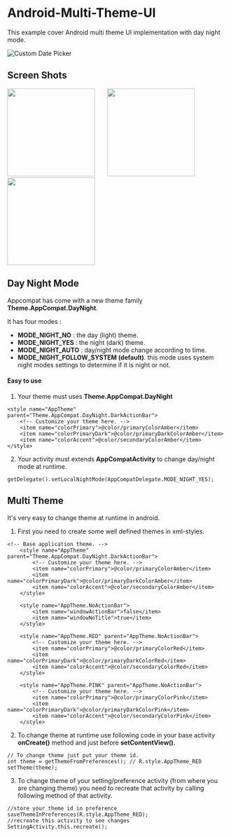 # Android-Multi-Theme-UI
This example cover Android multi theme UI implementation with day night mode.

![Custom Date Picker](https://github.com/pkjvit/UI-MultiTheme/blob/master/gif_multi_theme_240x480.gif)

## Screen Shots

<div>
<img src="https://github.com/pkjvit/Android-Multi-Theme-UI/blob/master/ScreenShots/multi_theme_01.png" width="200">
<img width="20">
<img src="https://github.com/pkjvit/Android-Multi-Theme-UI/blob/master/ScreenShots/multi_theme_02.png" width="200">
<img width="20">
<img src="https://github.com/pkjvit/Android-Multi-Theme-UI/blob/master/ScreenShots/multi_theme_03.png" width="200">
</div>


## Day Night Mode
Appcompat has come with a new theme family **Theme.AppCompat.DayNight**.

It has four modes :
- **MODE_NIGHT_NO** : the day (light) theme.
- **MODE_NIGHT_YES** : the night (dark) theme.
- **MODE_NIGHT_AUTO** : day/night mode change according to time.
- **MODE_NIGHT_FOLLOW_SYSTEM (default)**. this mode uses system night modes settings to determine if it is night or not.

#### Easy to use
1. Your theme must uses **Theme.AppCompat.DayNight**
```
<style name="AppTheme" parent="Theme.AppCompat.DayNight.DarkActionBar">
    <!-- Customize your theme here. -->
    <item name="colorPrimary">@color/primaryColorAmber</item>
    <item name="colorPrimaryDark">@color/primaryDarkColorAmber</item>
    <item name="colorAccent">@color/secondaryColorAmber</item>
</style>
```
2. Your activity must extends **AppCompatActivity** to change day/night mode at runtime.
```
getDelegate().setLocalNightMode(AppCompatDelegate.MODE_NIGHT_YES);
```

## Multi Theme
It's very easy to change theme at runtime in android.

1. First you need to create some well defined themes in xml-styles.
```
<!-- Base application theme. -->
    <style name="AppTheme" parent="Theme.AppCompat.DayNight.DarkActionBar">
        <!-- Customize your theme here. -->
        <item name="colorPrimary">@color/primaryColorAmber</item>
        <item name="colorPrimaryDark">@color/primaryDarkColorAmber</item>
        <item name="colorAccent">@color/secondaryColorAmber</item>
    </style>

    <style name="AppTheme.NoActionBar">
        <item name="windowActionBar">false</item>
        <item name="windowNoTitle">true</item>
    </style>

    <style name="AppTheme.RED" parent="AppTheme.NoActionBar">
        <!-- Customize your theme here. -->
        <item name="colorPrimary">@color/primaryColorRed</item>
        <item name="colorPrimaryDark">@color/primaryDarkColorRed</item>
        <item name="colorAccent">@color/secondaryColorRed</item>
    </style>

    <style name="AppTheme.PINK" parent="AppTheme.NoActionBar">
        <!-- Customize your theme here. -->
        <item name="colorPrimary">@color/primaryColorPink</item>
        <item name="colorPrimaryDark">@color/primaryDarkColorPink</item>
        <item name="colorAccent">@color/secondaryColorPink</item>
    </style>
```
    
2. To change theme at runtime use following code in your base activity **onCreate()** method and just before **setContentView()**.
    
```
// To change theme just put your theme id.
int theme = getThemeFromPreferences(); // R.style.AppTheme_RED
setTheme(theme);
```
  
3. To change theme of your setting/preference activity (from where you are changing theme) you need to recreate that activity by calling following method of that activity.
```
//store your theme id in preference
saveThemeInPreferences(R.style.AppTheme_RED);
//recreate this activity to see changes
SettingActivity.this.recreate();
```
